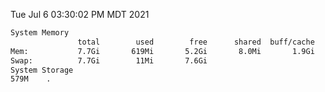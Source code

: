 Tue Jul  6 03:30:02 PM MDT 2021
```bash
System Memory
               total        used        free      shared  buff/cache   available
Mem:           7.7Gi       619Mi       5.2Gi       8.0Mi       1.9Gi       6.8Gi
Swap:          7.7Gi        11Mi       7.6Gi
System Storage
579M	.
```
